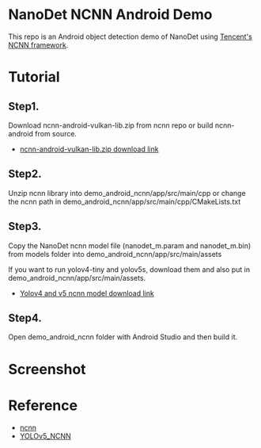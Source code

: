# NanoDet NCNN Android Demo

This repo is an Android object detection demo of NanoDet using
[Tencent's NCNN framework](https://github.com/Tencent/ncnn).

# Tutorial

## Step1. 
Download ncnn-android-vulkan-lib.zip from ncnn repo or build ncnn-android from source.

- [ncnn-android-vulkan-lib.zip download link](https://github.com/Tencent/ncnn/releases)

## Step2.
Unzip ncnn library into demo_android_ncnn/app/src/main/cpp or change the ncnn path in demo_android_ncnn/app/src/main/cpp/CMakeLists.txt

## Step3.
Copy the NanoDet ncnn model file (nanodet_m.param and nanodet_m.bin) from models folder into demo_android_ncnn/app/src/main/assets

If you want to run yolov4-tiny and yolov5s, download them and also put in demo_android_ncnn/app/src/main/assets.

* [Yolov4 and v5 ncnn model download link](https://drive.google.com/file/d/1Qk_1fDvOcFmNppDnaMFW-xFpMgLDyeAs/view?usp=sharing)

## Step4.
Open demo_android_ncnn folder with Android Studio and then build it.

# Screenshot



# Reference

* [ncnn](https://github.com/tencent/ncnn)
* [YOLOv5_NCNN](https://github.com/WZTENG/YOLOv5_NCNN) 

